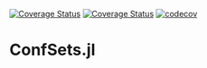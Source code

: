 [![Coverage Status](https://coveralls.io/repos/github/bergio13/ConfSets.jl/badge.svg?branch=)](https://coveralls.io/github/bergio13/ConfSets.jl?branch=)
[![Coverage Status](https://app.travis-ci.com/bergio13/ConfSets.jl.svg?branch=main)](https://app.travis-ci.com/bergio13/ConfSets.jl.svg?branch=main)
[![codecov](https://codecov.io/gh/bergio13/ConfSets.jl/graph/badge.svg?token=2WDDX6XTIH)](https://codecov.io/gh/bergio13/ConfSets.jl)
# ConfSets.jl
